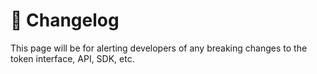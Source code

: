 # 📙 Changelog

This page will be for alerting developers of any breaking changes to the token interface, API, SDK, etc.

